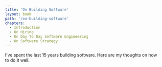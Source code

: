 ```yaml
---
title: 'On Building Software'
layout: book
path: '/on-building-software'
chapters:
  - Introduction
  - On Hiring
  - On Day To Day Software Engineering
  - On Software Strategy
---
```


I've spent the last 15 years building software. Here are my thoughts on how to do it well.
